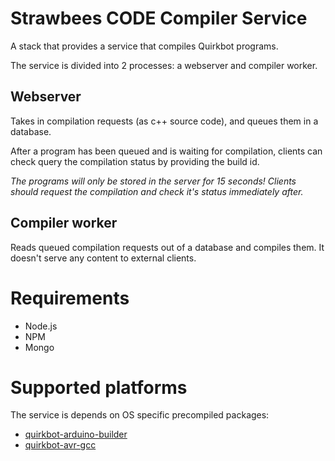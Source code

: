 # Strawbees CODE Compiler Service
A stack that provides a service that compiles Quirkbot programs.

The service is divided into 2 processes: a webserver and compiler worker.

## Webserver
Takes in compilation requests (as c++ source code), and queues them in a database.

After a program has been queued and is waiting for compilation, clients can check query the compilation status by providing the build id.

*The programs will only be stored in the server for 15 seconds! Clients should request the compilation and check it's status immediately after.*
## Compiler worker

Reads queued compilation requests out of a database and compiles them. It doesn't serve any content to external clients.

# Requirements
- Node.js
- NPM
- Mongo

# Supported platforms
The service is depends on OS specific precompiled packages:
- [quirkbot-arduino-builder](https://www.npmjs.com/package/quirkbot-arduino-builder)
- [quirkbot-avr-gcc](https://www.npmjs.com/package/quirkbot-avr-gcc)
